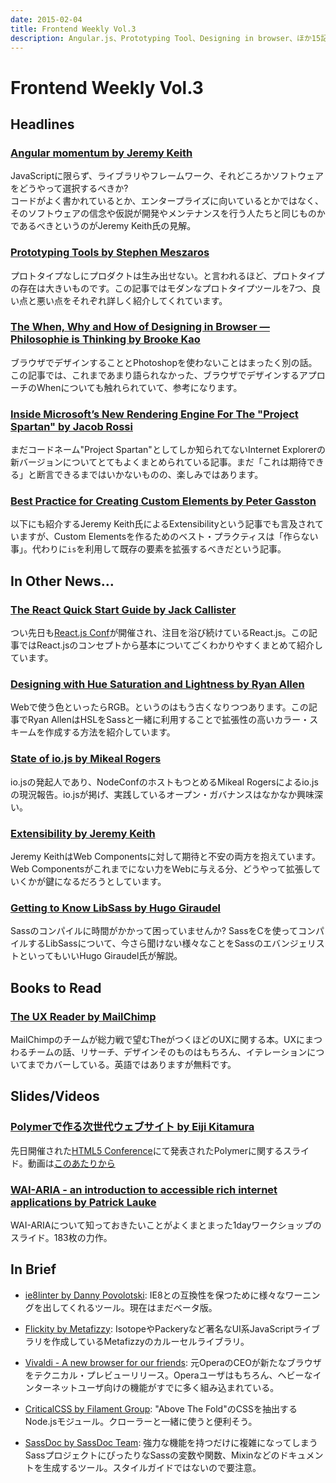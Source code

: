 ```yaml
---
date: 2015-02-04
title: Frontend Weekly Vol.3
description: Angular.js、Prototyping Tool、Designing in browser、ほか15記事を紹介
---
```


# Frontend Weekly Vol.3

## Headlines

### [Angular momentum by Jeremy Keith](https://adactio.com/journal/8245)

JavaScriptに限らず、ライブラリやフレームワーク、それどころかソフトウェアをどうやって選択するべきか?  
コードがよく書かれているとか、エンタープライズに向いているとかではなく、そのソフトウェアの信念や仮説が開発やメンテナンスを行う人たちと同じものかであるべきというのがJeremy Keith氏の見解。

### [Prototyping Tools by Stephen Meszaros](http://stephenmeszaros.com/posts/prototyping-tools.html)

プロトタイプなしにプロダクトは生み出せない。と言われるほど、プロトタイプの存在は大きいものです。この記事ではモダンなプロトタイプツールを7つ、良い点と悪い点をそれぞれ詳しく紹介してくれています。

### [The When, Why and How of Designing in Browser — Philosophie is Thinking by Brooke Kao](https://medium.com/philosophie-is-thinking/the-when-why-and-how-of-designing-in-browser-3c7fa2ebcb94)

ブラウザでデザインすることとPhotoshopを使わないことはまったく別の話。この記事では、これまであまり語られなかった、ブラウザでデザインするアプローチのWhenについても触れられていて、参考になります。

### [Inside Microsoft’s New Rendering Engine For The "Project Spartan" by  Jacob Rossi](http://www.smashingmagazine.com/2015/01/26/inside-microsofts-new-rendering-engine-project-spartan/)

まだコードネーム"Project Spartan"としてしか知られてないInternet Explorerの新バージョンについてとてもよくまとめられている記事。まだ「これは期待できる」と断言できるまではいかないものの、楽しみではあります。

### [Best Practice for Creating Custom Elements by Peter Gasston](http://www.broken-links.com/2015/01/27/best-practice-creating-custom-elements/)

以下にも紹介するJeremy Keith氏によるExtensibilityという記事でも言及されていますが、Custom Elementsを作るためのベスト・プラクティスは「作らない事」。代わりに`is`を利用して既存の要素を拡張するべきだという記事。

## In Other News…

### [The React Quick Start Guide by Jack Callister](http://www.jackcallister.com/2015/01/05/the-react-quick-start-guide.html)

つい先日も[React.js Conf](http://conf.reactjs.com/)が開催され、注目を浴び続けているReact.js。この記事ではReact.jsのコンセプトから基本についてごくわかりやすくまとめて紹介しています。

### [Designing with Hue Saturation and Lightness by Ryan Allen](http://articles.dappergentlemen.com/2015/01/22/hsl/)

Webで使う色といったらRGB。というのはもう古くなりつつあります。この記事でRyan AllenはHSLをSassと一緒に利用することで拡張性の高いカラー・スキームを作成する方法を紹介しています。

### [State of io.js by Mikeal Rogers](https://medium.com/node-js-javascript/state-of-io-js-2b3094e6f923)

io.jsの発起人であり、NodeConfのホストもつとめるMikeal Rogersによるio.jsの現況報告。io.jsが掲げ、実践しているオープン・ガバナンスはなかなか興味深い。

### [Extensibility by Jeremy Keith](https://adactio.com/journal/8276)

Jeremy KeithはWeb Componentsに対して期待と不安の両方を抱えています。Web Componentsがこれまでにない力をWebに与える分、どうやって拡張していくかが鍵になるだろうとしています。

### [Getting to Know LibSass by Hugo Giraudel](http://webdesign.tutsplus.com/articles/getting-to-know-libsass--cms-23114)

Sassのコンパイルに時間がかかって困っていませんか? SassをCを使ってコンパイルするLibSassについて、今さら聞けない様々なことをSassのエバンジェリストといってもいいHugo Giraudel氏が解説。

## Books to Read

### [The UX Reader by MailChimp](http://theuxreader.com/)

MailChimpのチームが総力戦で望むTheがつくほどのUXに関する本。UXにまつわるチームの話、リサーチ、デザインそのものはもちろん、イテレーションについてまでカバーしている。英語ではありますが無料です。

## Slides/Videos

### [Polymerで作る次世代ウェブサイト by Eiji Kitamura](http://www.slideshare.net/agektmr/polymer-43902352)

先日開催された[HTML5 Conference](http://events.html5j.org/conference/2015/1/)にて発表されたPolymerに関するスライド。動画は[このあたりから](http://youtu.be/qzh56Ja1eaw?t=3h20m16s)

### [WAI-ARIA - an introduction to accessible rich internet applications by Patrick Lauke](http://www.slideshare.net/redux/waiaria-an-introduction-to-accessible-rich-internet-applications-workshop)

WAI-ARIAについて知っておきたいことがよくまとまった1dayワークショップのスライド。183枚の力作。

## In Brief

- [ie8linter by Danny Povolotski](https://github.com/israelidanny/ie8linter): IE8との互換性を保つために様々なワーニングを出してくれるツール。現在はまだベータ版。

- [Flickity by Metafizzy](http://flickity.metafizzy.co/): IsotopeやPackeryなど著名なUI系JavaScriptライブラリを作成しているMetafizzyのカルーセルライブラリ。

- [Vivaldi - A new browser for our friends](https://vivaldi.com/):   元OperaのCEOが新たなブラウザをテクニカル・プレビューリリース。Operaユーザはもちろん、ヘビーなインターネットユーザ向けの機能がすでに多く組み込まれている。

- [CriticalCSS by Filament Group](https://github.com/filamentgroup/criticalCSS): "Above The Fold"のCSSを抽出するNode.jsモジュール。クローラーと一緒に使うと便利そう。

- [SassDoc by SassDoc Team](http://sassdoc.com/): 強力な機能を持つだけに複雑になってしまうSassプロジェクトにぴったりなSassの変数や関数、Mixinなどのドキュメントを生成するツール。スタイルガイドではないので要注意。
